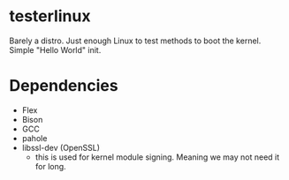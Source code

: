 # testerlinux
Barely a distro.  Just enough Linux to test methods to boot the kernel. Simple "Hello World" init.

# Dependencies
* Flex
* Bison
* GCC
* pahole
* libssl-dev (OpenSSL)
   * this is used for kernel module signing. Meaning
     we may not need it for long.

